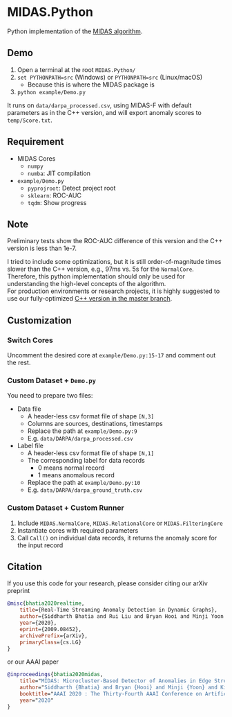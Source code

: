 # MIDAS.Python

Python implementation of the [MIDAS algorithm](https://github.com/Stream-AD/MIDAS).

## Demo

1. Open a terminal at the root `MIDAS.Python/`
1. `set PYTHONPATH=src` (Windows) or `PYTHONPATH=src` (Linux/macOS)
    - Because this is where the MIDAS package is
1. `python example/Demo.py`

It runs on `data/darpa_processed.csv`, using MIDAS-F with default parameters as in the C++ version, and will export anomaly scores to `temp/Score.txt`.

## Requirement

- MIDAS Cores
  - `numpy`
  - `numba`: JIT compilation
- `example/Demo.py`
  - `pyprojroot`: Detect project root
  - `sklearn`: ROC-AUC
  - `tqdm`: Show progress

## Note 

Preliminary tests show the ROC-AUC difference of this version and the C++ version is less than 1e-7.   

I tried to include some optimizations, but it is still order-of-magnitude times slower than the C++ version, e.g., 97ms vs. 5s for the `NormalCore`.  
Therefore, this python implementation should only be used for understanding the high-level concepts of the algorithm.  
For production environments or research projects, it is highly suggested to use our fully-optimized [C++ version in the master branch](https://github.com/Stream-AD/MIDAS).

## Customization

### Switch Cores

Uncomment the desired core at `example/Demo.py:15-17` and comment out the rest.

### Custom Dataset + `Demo.py`

You need to prepare two files:

- Data file
  - A header-less csv format file of shape `[N,3]`
  - Columns are sources, destinations, timestamps
  - Replace the path at `example/Demo.py:9` 
  - E.g. `data/DARPA/darpa_processed.csv`
- Label file
  - A header-less csv format file of shape `[N,1]`
  - The corresponding label for data records
    - 0 means normal record
    - 1 means anomalous record
  - Replace the path at `example/Demo.py:10`
  - E.g. `data/DARPA/darpa_ground_truth.csv`

### Custom Dataset + Custom Runner

1. Include `MIDAS.NormalCore`, `MIDAS.RelationalCore` or `MIDAS.FilteringCore`
1. Instantiate cores with required parameters
1. Call `Call()` on individual data records, it returns the anomaly score for the input record

## Citation

If you use this code for your research, please consider citing our arXiv preprint

```bibtex
@misc{bhatia2020realtime,
    title={Real-Time Streaming Anomaly Detection in Dynamic Graphs},
    author={Siddharth Bhatia and Rui Liu and Bryan Hooi and Minji Yoon and Kijung Shin and Christos Faloutsos},
    year={2020},
    eprint={2009.08452},
    archivePrefix={arXiv},
    primaryClass={cs.LG}
}

```

or our AAAI paper


```bibtex
@inproceedings{bhatia2020midas,
    title="MIDAS: Microcluster-Based Detector of Anomalies in Edge Streams",
    author="Siddharth {Bhatia} and Bryan {Hooi} and Minji {Yoon} and Kijung {Shin} and Christos {Faloutsos}",
    booktitle="AAAI 2020 : The Thirty-Fourth AAAI Conference on Artificial Intelligence",
    year="2020"
}
```
